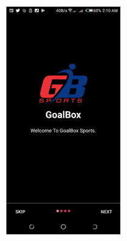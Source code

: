 
<a href="url"><img src=app/src/main/res/drawable/firstpage.png align="left" height="600" width="300" ></a>

